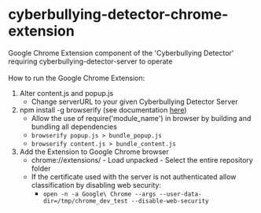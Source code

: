 # cyberbullying-detector-chrome-extension
Google Chrome Extension component of the 'Cyberbullying Detector' requiring cyberbullying-detector-server to operate
<br></br>
How to run the Google Chrome Extension:

1) Alter content.js and popup.js
   - Change serverURL to your given Cyberbullying Detector Server
2) npm install -g browserify (see documentation [here](http://browserify.org))
   - Allow the use of require('module_name') in browser by building and bundling all dependencies
   - `browserify popup.js > bundle_popup.js`
   - `browserify content.js > bundle_content.js`
3) Add the Extension to Google Chrome browser
   - chrome://extensions/ - Load unpacked - Select the entire repository folder
   - If the certificate used with the server is not authenticated allow classification by disabling web security: 
      - `open -n -a Google\ Chrome --args --user-data-dir=/tmp/chrome_dev_test --disable-web-security`
